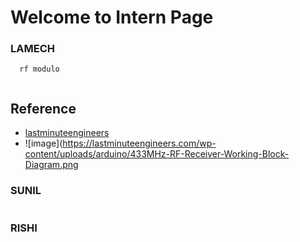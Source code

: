 # Welcome to **Intern Page**

### LAMECH
```
  rf modulo
 
```
## Reference
* [lastminuteengineers](https://lastminuteengineers.com/neo6m-gps-arduino-tutorial/)
* ![image](https://lastminuteengineers.com/wp-content/uploads/arduino/433MHz-RF-Receiver-Working-Block-Diagram.png

### SUNIL
```
```

### RISHI
```
```
